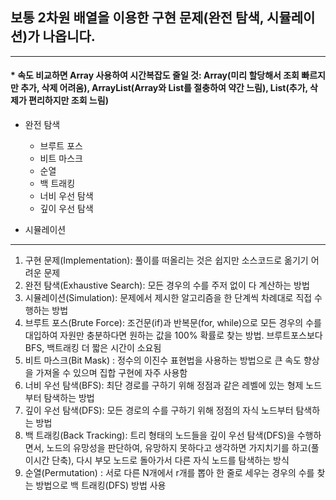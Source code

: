## 보통 2차원 배열을 이용한 구현 문제(완전 탐색, 시뮬레이션)가 나옵니다.
<hr>

#### * 속도 비교하면 Array 사용하여 시간복잡도 줄일 것: Array(미리 할당해서 조회 빠르지만 추가, 삭제 어려움), ArrayList(Array와 List를 절충하여 약간 느림), List(추가, 삭제가 편리하지만 조회 느림)

  * 완전 탐색
    - 브루트 포스
    - 비트 마스크
    - 순열
    - 백 트래킹
    - 너비 우선 탐색
    - 깊이 우선 탐색
  
  * 시뮬레이션
  
<hr>
 
 1. 구현 문제(Implementation): 풀이를 떠올리는 것은 쉽지만 소스코드로 옮기기 어려운 문제
 2. 완전 탐색(Exhaustive Search): 모든 경우의 수를 주저 없이 다 계산하는 방법
 3. 시뮬레이션(Simulation): 문제에서 제시한 알고리즘을 한 단계씩 차례대로 직접 수행하는 방법
 4. 브루트 포스(Brute Force): 조건문(if)과 반복문(for, while)으로 모든 경우의 수를 대입하여 자원만 충분하다면 원하는 값을 100% 확률로 찾는 방법. 브루트포스보다 BFS, 백트래킹 더 짧은 시간이 소요됨
 5. 비트 마스크(Bit Mask) : 정수의 이진수 표현법을 사용하는 방법으로 큰 속도 향상을 가져올 수 있으며 집합 구현에 자주 사용함
 6. 너비 우선 탐색(BFS): 최단 경로를 구하기 위해 정점과 같은 레벨에 있는 형제 노드부터 탐색하는 방법
 7. 깊이 우선 탐색(DFS): 모든 경로의 수를 구하기 위해 정점의 자식 노드부터 탐색하는 방법
 8. 백 트래킹(Back Tracking): 트리 형태의 노드들을 깊이 우선 탐색(DFS)을 수행하면서, 노드의 유망성을 판단하여, 유망하지 못하다고 생각하면 가지치기를 하고(풀이시간 단축), 다시 부모 노드로 돌아가서 다른 자식 노드를 탐색하는 방식
 9. 순열(Permutation) : 서로 다른 N개에서 r개를 뽑아 한 줄로 세우는 경우의 수를 찾는 방법으로 백 트래킹(DFS) 방법 사용